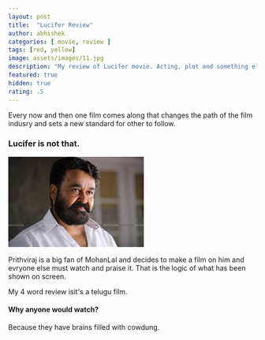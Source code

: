 ```yaml
---
layout: post
title:  "Lucifer Review"
author: abhishek
categories: [ movie, review ]
tags: [red, yellow]
image: assets/images/11.jpg
description: "My review of Lucifer movie. Acting, plot and something else in this short description."
featured: true
hidden: true
rating: .5
---
```


Every now and then one film comes along that changes the path of the film indusry and sets a new standard for other to follow.

### Lucifer is not that.

![Lucifer](/assets/images/lucifer.jpg)

Prithviraj is a big fan of MohanLal and decides to make a film on him and evryone else must watch and praise it. That is the logic of what has been shown on screen.

My 4 word review is<span class="spoiler">it's a telugu film.</span>

#### Why anyone would watch?
Because they have brains filled with cowdung.
